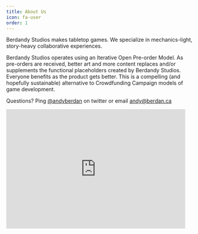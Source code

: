 ```yaml
---
title: About Us
icon: fa-user
order: 1
---
```


Berdandy Studios makes tabletop games. We specialize in mechanics-light, story-heavy collaborative experiences.

Berdandy Studios operates using an Iterative Open Pre-order Model. As pre-orders are received, better art and more content
replaces and/or supplements the functional placeholders created by Berdandy Studios. Everyone benefits as the product gets
better.  This is a compelling (and hopefully sustainable) alternative to Crowdfunding Campaign models of game development.

Questions? Ping [@andyberdan](http://twitter.com/andyberdan) on twitter or email [andy@berdan.ca](mailto:andy@berdan.ca)

<iframe width="480" height="320" src="https://berdandy.substack.com/embed" frameborder="0" scrolling="no"></iframe>
